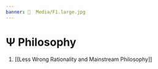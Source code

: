 ```yaml
---
banner: 📼  Media/F1.large.jpg
---
```

# Ψ Philosophy
1. [[Less Wrong Rationality and Mainstream Philosophy]]